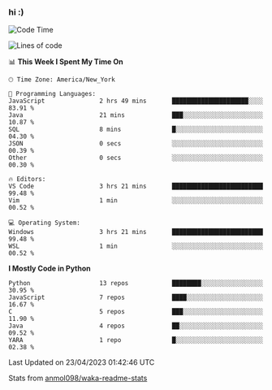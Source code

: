 ### hi :)

<!--START_SECTION:waka-->
![Code Time](http://img.shields.io/badge/Code%20Time-962%20hrs%2048%20mins-blue)

![Lines of code](https://img.shields.io/badge/From%20Hello%20World%20I%27ve%20Written-3.0%20million%20lines%20of%20code-blue)

📊 **This Week I Spent My Time On** 

```text
🕑︎ Time Zone: America/New_York

💬 Programming Languages: 
JavaScript               2 hrs 49 mins       █████████████████████░░░░   83.91 % 
Java                     21 mins             ███░░░░░░░░░░░░░░░░░░░░░░   10.87 % 
SQL                      8 mins              █░░░░░░░░░░░░░░░░░░░░░░░░   04.30 % 
JSON                     0 secs              ░░░░░░░░░░░░░░░░░░░░░░░░░   00.39 % 
Other                    0 secs              ░░░░░░░░░░░░░░░░░░░░░░░░░   00.30 % 

🔥 Editors: 
VS Code                  3 hrs 21 mins       █████████████████████████   99.48 % 
Vim                      1 min               ░░░░░░░░░░░░░░░░░░░░░░░░░   00.52 % 

💻 Operating System: 
Windows                  3 hrs 21 mins       █████████████████████████   99.48 % 
WSL                      1 min               ░░░░░░░░░░░░░░░░░░░░░░░░░   00.52 % 
```

**I Mostly Code in Python** 

```text
Python                   13 repos            ████████░░░░░░░░░░░░░░░░░   30.95 % 
JavaScript               7 repos             ████░░░░░░░░░░░░░░░░░░░░░   16.67 % 
C                        5 repos             ███░░░░░░░░░░░░░░░░░░░░░░   11.90 % 
Java                     4 repos             ██░░░░░░░░░░░░░░░░░░░░░░░   09.52 % 
YARA                     1 repo              █░░░░░░░░░░░░░░░░░░░░░░░░   02.38 % 
```




 Last Updated on 23/04/2023 01:42:46 UTC
<!--END_SECTION:waka-->

Stats from [anmol098/waka-readme-stats](https://github.com/anmol098/waka-readme-stats)
